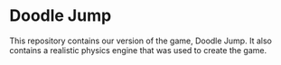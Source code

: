 # Doodle Jump

This repository contains our version of the game, Doodle Jump. It also contains a realistic physics engine that was used to create the game. 
